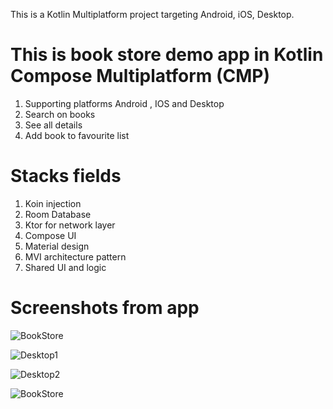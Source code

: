 This is a Kotlin Multiplatform project targeting Android, iOS, Desktop.

# This is book store demo app in Kotlin Compose Multiplatform (CMP)
1. Supporting platforms Android , IOS  and Desktop
2. Search on books
3. See all details 
4. Add book to favourite list

# Stacks fields
1. Koin injection
2. Room Database
3. Ktor for network layer
4. Compose UI
5. Material design
6. MVI architecture pattern
7. Shared UI and logic

# Screenshots from app

![BookStore](https://github.com/user-attachments/assets/9a7d82ce-3f8b-4fed-9ad9-03f7137bb34e)

![Desktop1](https://github.com/user-attachments/assets/672138aa-bed7-4b31-ab4c-8625f8af833b)

![Desktop2](https://github.com/user-attachments/assets/d9ab2bb2-a3f1-4cac-acb9-9a1d458004f0)

![BookStore](https://github.com/user-attachments/assets/8dfa480d-0d8b-400a-977d-1fb89d54ff53)
